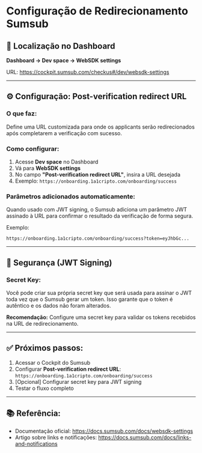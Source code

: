 # Configuração de Redirecionamento Sumsub

## 📍 Localização no Dashboard

**Dashboard → Dev space → WebSDK settings**

URL: https://cockpit.sumsub.com/checkus#/dev/websdk-settings

---

## ⚙️ Configuração: Post-verification redirect URL

### O que faz:

Define uma URL customizada para onde os applicants serão redirecionados após completarem a verificação com sucesso.

### Como configurar:

1. Acesse **Dev space** no Dashboard
2. Vá para **WebSDK settings**
3. No campo **"Post-verification redirect URL"**, insira a URL desejada
4. Exemplo: `https://onboarding.1a1cripto.com/onboarding/success`

### Parâmetros adicionados automaticamente:

Quando usado com JWT signing, o Sumsub adiciona um parâmetro JWT assinado à URL para confirmar o resultado da verificação de forma segura.

Exemplo:
```
https://onboarding.1a1cripto.com/onboarding/success?token=eyJhbGc...
```

---

## 🔐 Segurança (JWT Signing)

### Secret Key:

Você pode criar sua própria secret key que será usada para assinar o JWT toda vez que o Sumsub gerar um token. Isso garante que o token é autêntico e os dados não foram alterados.

**Recomendação:** Configure uma secret key para validar os tokens recebidos na URL de redirecionamento.

---

## ✅ Próximos passos:

1. Acessar o Cockpit do Sumsub
2. Configurar **Post-verification redirect URL**: `https://onboarding.1a1cripto.com/onboarding/success`
3. [Opcional] Configurar secret key para JWT signing
4. Testar o fluxo completo

---

## 📚 Referência:

- Documentação oficial: https://docs.sumsub.com/docs/websdk-settings
- Artigo sobre links e notificações: https://docs.sumsub.com/docs/links-and-notifications


